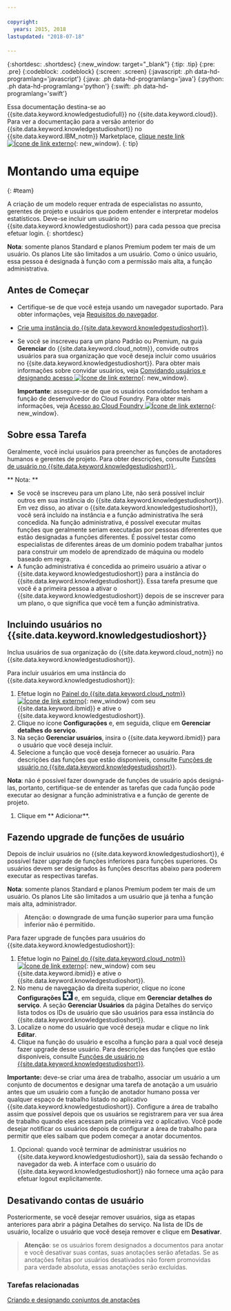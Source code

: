 ```yaml
---

copyright:
  years: 2015, 2018
lastupdated: "2018-07-18"

---
```


{:shortdesc: .shortdesc}
{:new_window: target="_blank"}
{:tip: .tip}
{:pre: .pre}
{:codeblock: .codeblock}
{:screen: .screen}
{:javascript: .ph data-hd-programlang='javascript'}
{:java: .ph data-hd-programlang='java'}
{:python: .ph data-hd-programlang='python'}
{:swift: .ph data-hd-programlang='swift'}

Essa documentação destina-se ao {{site.data.keyword.knowledgestudiofull}} no {{site.data.keyword.cloud}}. Para ver a documentação para a versão anterior do {{site.data.keyword.knowledgestudioshort}} no {{site.data.keyword.IBM_notm}} Marketplace, [clique neste link ![Ícone de link externo](../../icons/launch-glyph.svg "Ícone de link externo")](https://console.bluemix.net/docs/services/knowledge-studio/team.html){: new_window}.
{: tip}

# Montando uma equipe
{: #team}

A criação de um modelo requer entrada de especialistas no assunto, gerentes de projeto e usuários que podem entender e interpretar modelos estatísticos. Deve-se incluir um usuário no {{site.data.keyword.knowledgestudioshort}} para cada pessoa que precisa efetuar login.
{: shortdesc}

**Nota**: somente planos Standard e planos Premium podem ter mais de um usuário. Os planos Lite são limitados a um usuário. Como o único usuário, essa pessoa é designada à função com a permissão mais alta, a função administrativa.

## Antes de Começar

- Certifique-se de que você esteja usando um navegador suportado. Para obter informações, veja [Requisitos do navegador](/docs/services/watson-knowledge-studio/system-requirements.html).
- [Crie uma instância do {{site.data.keyword.knowledgestudioshort}}](/docs/services/watson-knowledge-studio/tutorials-create-project.html#instance).
- Se você se inscreveu para um plano Padrão ou Premium, na guia **Gerenciar** do {{site.data.keyword.cloud_notm}}, convide outros usuários para sua organização que você deseja incluir como usuários no {{site.data.keyword.knowledgestudioshort}}. Para obter mais informações sobre convidar usuários, veja [Convidando usuários e designando acesso ![Ícone de link externo](../../icons/launch-glyph.svg "Ícone de link externo")](https://console.bluemix.net/docs/iam/iamuserinv.html){: new_window}.

  **Importante**: assegure-se de que os usuários convidados tenham a função de desenvolvedor do Cloud Foundry. Para obter mais informações, veja [Acesso ao Cloud Foundry ![Ícone de link externo](../../icons/launch-glyph.svg "Ícone de link externo")](https://console.bluemix.net/docs/iam/cfaccess.html){: new_window}.

## Sobre essa Tarefa

Geralmente, você inclui usuários para preencher as funções de anotadores humanos e gerentes de projeto. Para obter descrições, consulte  [ Funções de usuário no  {{site.data.keyword.knowledgestudioshort}} ](/docs/services/watson-knowledge-studio/roles.html).

** Nota: **

- Se você se inscreveu para um plano Lite, não será possível incluir outros em sua instância do {{site.data.keyword.knowledgestudioshort}}. Em vez disso, ao ativar o {{site.data.keyword.knowledgestudioshort}}, você será incluído na instância e a função administrativa lhe será concedida. Na função administrativa, é possível executar muitas funções que geralmente seriam executadas por pessoas diferentes que estão designadas a funções diferentes. É possível testar como especialistas de diferentes áreas de um domínio podem trabalhar juntos para construir um modelo de aprendizado de máquina ou modelo baseado em regra.
- A função administrativa é concedida ao primeiro usuário a ativar o {{site.data.keyword.knowledgestudioshort}} para a instância do {{site.data.keyword.knowledgestudioshort}}. Essa tarefa presume que você é a primeira pessoa a ativar o {{site.data.keyword.knowledgestudioshort}} depois de se inscrever para um plano, o que significa que você tem a função administrativa.

## Incluindo usuários no {{site.data.keyword.knowledgestudioshort}}

Inclua usuários de sua organização do {{site.data.keyword.cloud_notm}} no {{site.data.keyword.knowledgestudioshort}}.

Para incluir usuários em uma instância do {{site.data.keyword.knowledgestudioshort}}:

1. Efetue login no [Painel do {{site.data.keyword.cloud_notm}} ![Ícone de link externo](../../icons/launch-glyph.svg "Ícone de link externo")](https://console.bluemix.net){: new_window} com seu {{site.data.keyword.ibmid}} e ative o {{site.data.keyword.knowledgestudioshort}}.
1. Clique no ícone **Configurações** e, em seguida, clique em **Gerenciar detalhes do serviço**.
1. Na seção **Gerenciar usuários**, insira o {{site.data.keyword.ibmid}} para o usuário que você deseja incluir.
1. Selecione a função que você deseja fornecer ao usuário. Para descrições das funções que estão disponíveis, consulte [Funções de usuário no {{site.data.keyword.knowledgestudioshort}}](/docs/services/watson-knowledge-studio/roles.html).

  **Nota**: não é possível fazer downgrade de funções de usuário após designá-las, portanto, certifique-se de entender as tarefas que cada função pode executar ao designar a função administrativa e a função de gerente de projeto.

1. Clique em ** Adicionar**.

## Fazendo upgrade de funções de usuário

Depois de incluir usuários no {{site.data.keyword.knowledgestudioshort}}, é possível fazer upgrade de funções inferiores para funções superiores. Os usuários devem ser designados às funções descritas abaixo para poderem executar as respectivas tarefas.

**Nota**: somente planos Standard e planos Premium podem ter mais de um usuário. Os planos Lite são limitados a um usuário que já tenha a função mais alta, administrador.

> **Atenção: o downgrade de uma função superior para uma função inferior não é permitido.**

Para fazer upgrade de funções para usuários do {{site.data.keyword.knowledgestudioshort}}:

1. Efetue login no [Painel do {{site.data.keyword.cloud_notm}} ![Ícone de link externo](../../icons/launch-glyph.svg "Ícone de link externo")](https://console.bluemix.net){: new_window} com seu {{site.data.keyword.ibmid}} e ative o {{site.data.keyword.knowledgestudioshort}}.
1. No menu de navegação da direita superior, clique no ícone **Configurações** ![o ícone Configurações](images/settings.png) e, em seguida, clique em **Gerenciar detalhes do serviço**. A seção **Gerenciar Usuários** da página Detalhes do serviço lista todos os IDs de usuário que são usuários para essa instância do {{site.data.keyword.knowledgestudioshort}}.
1. Localize o nome do usuário que você deseja mudar e clique no link **Editar**.
1. Clique na função do usuário e escolha a função para a qual você deseja fazer upgrade desse usuário. Para descrições das funções que estão disponíveis, consulte [Funções de usuário no {{site.data.keyword.knowledgestudioshort}}](/docs/services/watson-knowledge-studio/roles.html).

  **Importante:** deve-se criar uma área de trabalho, associar um usuário a um conjunto de documentos e designar uma tarefa de anotação a um usuário antes que um usuário com a função de anotador humano possa ver qualquer espaço de trabalho listado no aplicativo {{site.data.keyword.knowledgestudioshort}}. Configure a área de trabalho assim que possível depois que os usuários se registrarem para ver sua área de trabalho quando eles acessam pela primeira vez o aplicativo. Você pode desejar notificar os usuários depois de configurar a área de trabalho para permitir que eles saibam que podem começar a anotar documentos.

1. Opcional: quando você terminar de administrar usuários no {{site.data.keyword.knowledgestudioshort}}, saia da sessão fechando o navegador da web. A interface com o usuário do {{site.data.keyword.knowledgestudioshort}} não fornece uma ação para efetuar logout explicitamente.

## Desativando contas de usuário

Posteriormente, se você desejar remover usuários, siga as etapas anteriores para abrir a página Detalhes do serviço. Na lista de IDs de usuário, localize o usuário que você deseja remover e clique em **Desativar**.

> **Atenção**: se os usuários forem designados a documentos para anotar e você desativar suas contas, suas anotações serão afetadas. Se as anotações feitas por usuários desativados não forem promovidas para verdade absoluta, essas anotações serão excluídas.

### Tarefas relacionadas

[Criando e designando conjuntos de anotações](/docs/services/watson-knowledge-studio/documents-for-annotation.html#wks_projdocsets)

